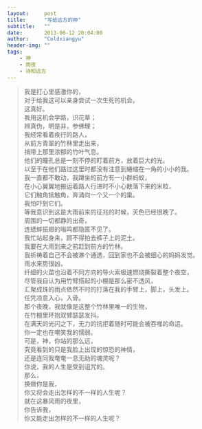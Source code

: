 ```yaml
---  
layout:     post  
title:      "写给远方的神"  
subtitle:   ""  
date:       2013-06-12 20:04:00  
author:     "Coldxiangyu"  
header-img: ""  
tags:
    - 神  
    - 雨夜  
    - 诗和远方  
---
```


>我是打心里感激你的，  
>对于给我这可以亲身尝试一次生死的机会。  
>这真好。  
>我用这机会学路，识花草；  
>辨真伪，明是非，参佛理；  
>我经常看着疾行的路人，  
>从前方青翠的竹林里走出来，  
>捎带上那里浓郁的竹叶气息。  
>他们的瞳孔总是一刻不停的盯着前方，放着巨大的光。   
>以至于在他们路过这里时都没有注意到蜷缩在一角的小小的我。  
>我一直都不敢动，我蹲坐的前方有一小群蚂蚁，  
>在小心翼翼地搬运着路人行进时不小心散落下来的米粒，  
>它们触角抵触角，奔涌向一个又一个的巢。  
>我怕吓到它们。  
>等我意识到这是大雨前来的征兆的时候，天色已经很晚了。  
>周围的一切都静的出奇，  
>连蟋蟀振翅的嗡鸣都隐匿不见了。  
>我忙站起身来，顾不得拍去裤子上的泥土。  
>我要在大雨到来之前赶到前方的竹林。  
>我祈祷着自己不会被淋个通透，回到家也不会被细心的妈妈发觉。  
>雨水来势很凶，  
>纤细的火苗也沿着不同方向的导火索极速燃烧撕裂着整个夜空，  
>尽管我自认为用竹臂搭起的小棚是那么密不透风，  
>汇聚成珠的雨点依然不时的打落在我的手臂上，脚上，头发上。  
>任凭凉意入心，入骨。  
>那个夜晚，我就像是这整个竹林里唯一的生物，  
>在竹棚里环抱双臂瑟瑟发抖。  
>在满天的光闪之下，无力的抗拒着随时可能会被吞噬的命运。  
>你一定也在嘲笑我的懦弱。  
>可是，神，你站的那么远，  
>究竟看到的只是我脸上出现的惊恐的神情，  
>还是连同我奄奄一息无助的魂灵呢？  
>你说，我的人生是受到诅咒的。  
>那么，  
>换做你是我，  
>你又将会走出怎样的不一样的人生呢？  
>就在这暴风雨的夜里，  
>你告诉我，  
>你又能走出怎样的不一样的人生呢？  
